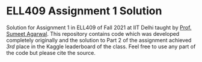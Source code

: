 # ELL409 Assignment 1 Solution
Solution for Assignment 1 in ELL409 of Fall 2021 at IIT Delhi taught by [Prof. Sumeet Agarwal](https://web.iitd.ac.in/~sumeet/). This repository contains code which was developed completely originally and the solution to Part 2 of the assignment achieved *3rd* place in the Kaggle leaderboard of the class. Feel free to use any part of the code but please cite the source.
